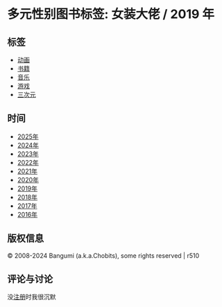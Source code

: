 # 多元性别图书标签: 女装大佬 / 2019 年

## 标签

-   [动画](/anime/tag/%E5%A5%B3%E8%A3%85%E5%A4%A7%E4%BD%AC)
-   [书籍](/book/tag/%E5%A5%B3%E8%A3%85%E5%A4%A7%E4%BD%AC)
-   [音乐](/music/tag/%E5%A5%B3%E8%A3%85%E5%A4%A7%E4%BD%AC)
-   [游戏](/game/tag/%E5%A5%B3%E8%A3%85%E5%A4%A7%E4%BD%AC)
-   [三次元](/real/tag/%E5%A5%B3%E8%A3%85%E5%A4%A7%E4%BD%AC)

## 时间

-   [2025年](/book/tag/%E5%A5%B3%E8%A3%85%E5%A4%A7%E4%BD%AC/airtime/2025)
-   [2024年](/book/tag/%E5%A5%B3%E8%A3%85%E5%A4%A7%E4%BD%AC/airtime/2024)
-   [2023年](/book/tag/%E5%A5%B3%E8%A3%85%E5%A4%A7%E4%BD%AC/airtime/2023)
-   [2022年](/book/tag/%E5%A5%B3%E8%A3%85%E5%A4%A7%E4%BD%AC/airtime/2022)
-   [2021年](/book/tag/%E5%A5%B3%E8%A3%85%E5%A4%A7%E4%BD%AC/airtime/2021)
-   [2020年](/book/tag/%E5%A5%B3%E8%A3%85%E5%A4%A7%E4%BD%AC/airtime/2020)
-   [2019年](/book/tag/%E5%A5%B3%E8%A3%85%E5%A4%A7%E4%BD%AC/airtime/2019)
-   [2018年](/book/tag/%E5%A5%B3%E8%A3%85%E5%A4%A7%E4%BD%AC/airtime/2018)
-   [2017年](/book/tag/%E5%A5%B3%E8%A3%85%E5%A4%A7%E4%BD%AC/airtime/2017)
-   [2016年](/book/tag/%E5%A5%B3%E8%A3%85%E5%A4%A7%E4%BD%AC/airtime/2016)

## 版权信息

© 2008-2024 Bangumi (a.k.a.Chobits), some rights reserved | r510

## 评论与讨论

没[注册](https://bangumi.tv/signup)时我很沉默
<!-- tcd_original_link https://bangumi.tv/book/tag/%E5%A5%B3%E8%A3%85%E5%A4%A7%E4%BD%AC/airtime/2019 -->
